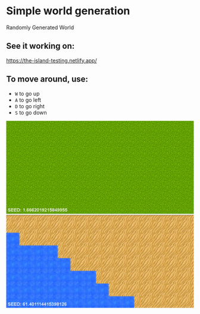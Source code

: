 # Simple world generation

Randomly Generated World

## See it working on:
https://the-island-testing.netlify.app/

## To move around, use:
 - <code>W</code> to go up
 - <code>A</code> to go left
 - <code>D</code> to go right
 - <code>S</code> to go down

![Reference Img1](.github/reference1.jpg "Reference 1")
![Reference Img2](.github/reference2.jpg "Reference 2")
